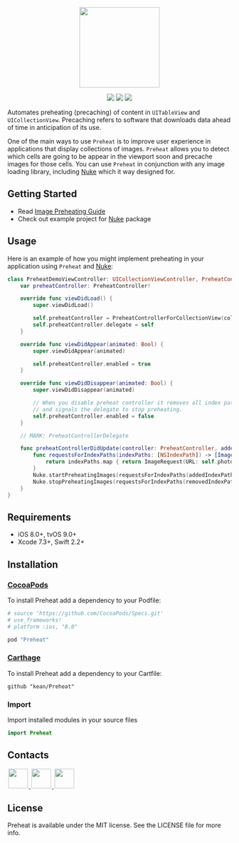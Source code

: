 <p align="center"><img src="https://cloud.githubusercontent.com/assets/1567433/14049678/4639abe8-f2d0-11e5-9897-f7af82ff06ec.png" height="180"/>

<p align="center">
<a href="https://cocoapods.org"><img src="https://img.shields.io/cocoapods/v/Preheat.svg"></a>
<a href="https://github.com/Carthage/Carthage"><img src="https://img.shields.io/badge/Carthage-compatible-4BC51D.svg?style=flat"></a>
<a href="http://cocoadocs.org/docsets/Preheat"><img src="https://img.shields.io/cocoapods/p/Preheat.svg?style=flat)"></a>
</p>

Automates preheating (precaching) of content in `UITableView` and `UICollectionView`. Precaching refers to software that downloads data ahead of time in anticipation of its use.

One of the main ways to use `Preheat` is to improve user experience in applications that display collections of images. `Preheat` allows you to detect which cells are going to be appear in the viewport soon and precache images for those cells. You can use `Preheat` in conjunction with any image loading library, including [Nuke](https://github.com/kean/Nuke) which it way designed for.

## Getting Started

- Read [Image Preheating Guide](http://outscope.net/blog/image-preheating)
- Check out example project for [Nuke](https://github.com/kean/Nuke) package

## Usage

Here is an example of how you might implement preheating in your application using `Preheat` and [Nuke](https://github.com/kean/Nuke):

```swift
class PreheatDemoViewController: UICollectionViewController, PreheatControllerDelegate {
    var preheatController: PreheatController!

    override func viewDidLoad() {
        super.viewDidLoad()

        self.preheatController = PreheatControllerForCollectionView(collectionView: self.collectionView!)
        self.preheatController.delegate = self
    }

    override func viewDidAppear(animated: Bool) {
        super.viewDidAppear(animated)

        self.preheatController.enabled = true
    }

    override func viewDidDisappear(animated: Bool) {
        super.viewDidDisappear(animated)

        // When you disable preheat controller it removes all index paths
        // and signals the delegate to stop preheating.
        self.preheatController.enabled = false
    }

    // MARK: PreheatControllerDelegate

    func preheatControllerDidUpdate(controller: PreheatController, addedIndexPaths: [NSIndexPath], removedIndexPaths: [NSIndexPath]) {
        func requestsForIndexPaths(indexPaths: [NSIndexPath]) -> [ImageRequest] {
            return indexPaths.map { return ImageRequest(URL: self.photos[$0.row]) }
        }
        Nuke.startPreheatingImages(requestsForIndexPaths(addedIndexPaths))
        Nuke.stopPreheatingImages(requestsForIndexPaths(removedIndexPaths))
    }
}
```

## Requirements

- iOS 8.0+, tvOS 9.0+
- Xcode 7.3+, Swift 2.2+

## Installation<a name="installation"></a>

### [CocoaPods](http://cocoapods.org)

To install Preheat add a dependency to your Podfile:

```ruby
# source 'https://github.com/CocoaPods/Specs.git'
# use_frameworks!
# platform :ios, "8.0"

pod "Preheat"
```

### [Carthage](https://github.com/Carthage/Carthage)

To install Preheat add a dependency to your Cartfile:

```
github "kean/Preheat"
```

### Import

Import installed modules in your source files

```swift
import Preheat
```

## Contacts

<a href="https://github.com/kean">
<img src="https://cloud.githubusercontent.com/assets/1567433/6521218/9c7e2502-c378-11e4-9431-c7255cf39577.png" height="44" hspace="2"/>
</a>
<a href="https://twitter.com/a_grebenyuk">
<img src="https://cloud.githubusercontent.com/assets/1567433/6521243/fb085da4-c378-11e4-973e-1eeeac4b5ba5.png" height="44" hspace="2"/>
</a>
<a href="https://www.linkedin.com/pub/alexander-grebenyuk/83/b43/3a0">
<img src="https://cloud.githubusercontent.com/assets/1567433/6521256/20247bc2-c379-11e4-8e9e-417123debb8c.png" height="44" hspace="2"/>
</a>

## License

Preheat is available under the MIT license. See the LICENSE file for more info.
